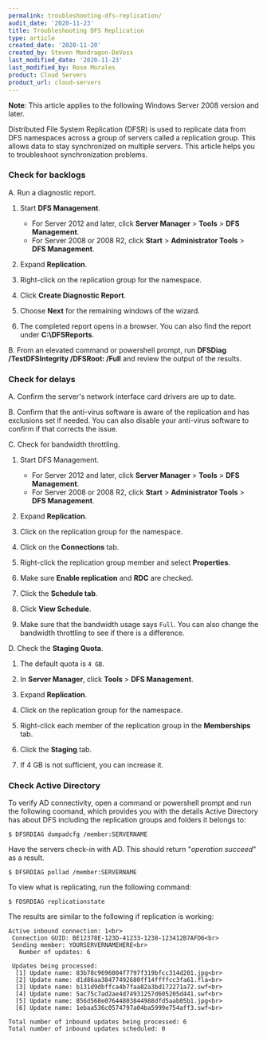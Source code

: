 ```yaml
---
permalink: troubleshooting-dfs-replication/
audit_date: '2020-11-23'
title: Troubleshooting DFS Replication
type: article
created_date: '2020-11-20'
created_by: Steven Mondragon-DeVoss
last_modified_date: '2020-11-23'
last_modified_by: Rose Morales
product: Cloud Servers
product_url: cloud-servers
---
```


**Note**: This article applies to the following Windows Server 2008 version and later.

Distributed File System Replication (DFSR) is used to replicate data from DFS namespaces across a group of servers called a replication group.
This allows data to stay synchronized on multiple servers. This article helps you to troubleshoot synchronization problems.

### Check for backlogs

A. Run a diagnostic report.

   1. Start **DFS Management**.

      - For Server 2012 and later, click **Server Manager** > **Tools** > **DFS Management**.
      - For Server 2008 or 2008 R2, click **Start** > **Administrator Tools** > **DFS Management**.

   2. Expand **Replication**.

   3. Right-click on the replication group for the namespace.

   4. Click **Create Diagnostic Report**.

   5. Choose **Next** for the remaining windows of the wizard.

   6. The completed report opens in a browser. You can also find the report under **C:\DFSReports**.

B. From an elevated command or powershell prompt, run **DFSDiag \/TestDFSIntegrity \/DFSRoot:<DFS root path> \/Full** and review the output of the results.

### Check for delays

A. Confirm the server's network interface card drivers are up to date.

B. Confirm that the anti-virus software is aware of the replication and has exclusions set if needed. You can also disable your anti-virus
   software to confirm if that corrects the issue.

C. Check for bandwidth throttling.

   1. Start DFS Management.

      - For Server 2012 and later, click **Server Manager** > **Tools** > **DFS Management**.
      - For Server 2008 or 2008 R2, click **Start** > **Administrator Tools** > **DFS Management**.

   2. Expand **Replication**.

   3. Click on the replication group for the namespace.

   4. Click on the **Connections** tab.

   5. Right-click the replication group member and select **Properties**.

   6. Make sure **Enable replication** and **RDC** are checked.

   7. Click the **Schedule tab**.

   8. Click **View Schedule**.

   9. Make sure that the bandwidth usage says `Full`. You can also change the bandwidth throttling to see if there is a difference.

D. Check the **Staging Quota**.

   1. The default quota is `4 GB`.

   2. In **Server Manager**, click **Tools** > **DFS Management**.

   3. Expand **Replication**.

   4. Click on the replication group for the namespace.

   5. Right-click each member of the replication group in the **Memberships** tab.

   6. Click the **Staging** tab.

   7. If 4 GB is not sufficient, you can increase it.

### Check Active Directory

To verify AD connectivity, open a command or powershell prompt and run the following coomand, which provides
you with the details Active Directory has about DFS including the replication groups and folders it belongs to:

    $ DFSRDIAG dumpadcfg /member:SERVERNAME

Have the servers check-in with AD. This should return "*operation succeed*" as a result.

    $ DFSRDIAG pollad /member:SERVERNAME

To view what is replicating, run the following command:

    $ FDSRDIAG replicationstate

The results are similar to the following if replication is working:

    Active inbound connection: 1<br>
     Connection GUID: BE12378E-123D-41233-1238-123412B7AFD6<br>
     Sending member: YOURSERVERNAMEHERE<br>
       Number of updates: 6
     
     Updates being processed:
      [1] Update name: 83b78c9696004f7797f319bfcc314d201.jpg<br>
      [2] Update name: d1d86aa38477492680ff14ffffcc3fa61.fla<br>
      [3] Update name: b131d9dbffca4b7faa82a3bd172271a72.swf<br>
      [4] Update name: 5ac75c7ad2ae4d74931257d605205d441.swf<br>
      [5] Update name: 856d568e07644803844988dfd5aab05b1.jpg<br>
      [6] Update name: 1ebaa536c0574797a04ba5999e754aff3.swf<br>
    
    Total number of inbound updates being processed: 6
    Total number of inbound updates scheduled: 0
